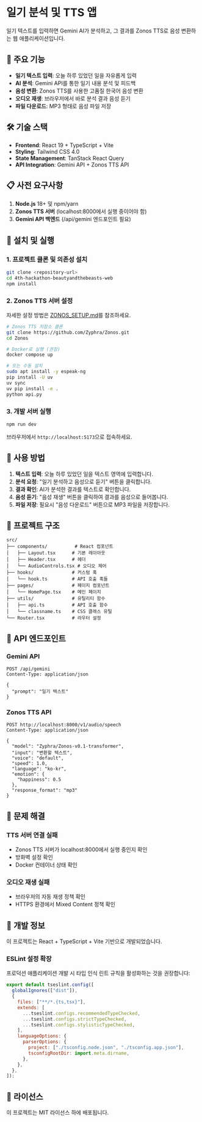 # 일기 분석 및 TTS 앱

일기 텍스트를 입력하면 Gemini AI가 분석하고, 그 결과를 Zonos TTS로 음성 변환하는 웹 애플리케이션입니다.

## 🚀 주요 기능

- **일기 텍스트 입력**: 오늘 하루 있었던 일을 자유롭게 입력
- **AI 분석**: Gemini API를 통한 일기 내용 분석 및 피드백
- **음성 변환**: Zonos TTS를 사용한 고품질 한국어 음성 변환
- **오디오 재생**: 브라우저에서 바로 분석 결과 음성 듣기
- **파일 다운로드**: MP3 형태로 음성 파일 저장

## 🛠️ 기술 스택

- **Frontend**: React 19 + TypeScript + Vite
- **Styling**: Tailwind CSS 4.0
- **State Management**: TanStack React Query
- **API Integration**: Gemini API + Zonos TTS API

## 📋 사전 요구사항

1. **Node.js** 18+ 및 npm/yarn
2. **Zonos TTS 서버** (localhost:8000에서 실행 중이어야 함)
3. **Gemini API 백엔드** (/api/gemini 엔드포인트 필요)

## 🔧 설치 및 실행

### 1. 프로젝트 클론 및 의존성 설치

```bash
git clone <repository-url>
cd 4th-hackathon-beautyandthebeasts-web
npm install
```

### 2. Zonos TTS 서버 설정

자세한 설정 방법은 [ZONOS_SETUP.md](./ZONOS_SETUP.md)를 참조하세요.

```bash
# Zonos TTS 저장소 클론
git clone https://github.com/Zyphra/Zonos.git
cd Zonos

# Docker로 실행 (권장)
docker compose up

# 또는 수동 설치
sudo apt install -y espeak-ng
pip install -U uv
uv sync
uv pip install -e .
python api.py
```

### 3. 개발 서버 실행

```bash
npm run dev
```

브라우저에서 `http://localhost:5173`으로 접속하세요.

## 🎯 사용 방법

1. **텍스트 입력**: 오늘 하루 있었던 일을 텍스트 영역에 입력합니다.
2. **분석 요청**: "일기 분석하고 음성으로 듣기" 버튼을 클릭합니다.
3. **결과 확인**: AI가 분석한 결과를 텍스트로 확인합니다.
4. **음성 듣기**: "음성 재생" 버튼을 클릭하여 결과를 음성으로 들어봅니다.
5. **파일 저장**: 필요시 "음성 다운로드" 버튼으로 MP3 파일을 저장합니다.

## 📁 프로젝트 구조

```
src/
├── components/          # React 컴포넌트
│   ├── Layout.tsx      # 기본 레이아웃
│   ├── Header.tsx      # 헤더
│   └── AudioControls.tsx # 오디오 제어
├── hooks/              # 커스텀 훅
│   └── hook.ts         # API 호출 훅들
├── pages/              # 페이지 컴포넌트
│   └── HomePage.tsx    # 메인 페이지
├── utils/              # 유틸리티 함수
│   ├── api.ts          # API 호출 함수
│   └── classname.ts    # CSS 클래스 유틸
└── Router.tsx          # 라우터 설정
```

## 🔗 API 엔드포인트

### Gemini API

```
POST /api/gemini
Content-Type: application/json

{
  "prompt": "일기 텍스트"
}
```

### Zonos TTS API

```
POST http://localhost:8000/v1/audio/speech
Content-Type: application/json

{
  "model": "Zyphra/Zonos-v0.1-transformer",
  "input": "변환할 텍스트",
  "voice": "default",
  "speed": 1.0,
  "language": "ko-kr",
  "emotion": {
    "happiness": 0.5
  },
  "response_format": "mp3"
}
```

## 🚨 문제 해결

### TTS 서버 연결 실패

- Zonos TTS 서버가 localhost:8000에서 실행 중인지 확인
- 방화벽 설정 확인
- Docker 컨테이너 상태 확인

### 오디오 재생 실패

- 브라우저의 자동 재생 정책 확인
- HTTPS 환경에서 Mixed Content 정책 확인

## 📝 개발 정보

이 프로젝트는 React + TypeScript + Vite 기반으로 개발되었습니다.

### ESLint 설정 확장

프로덕션 애플리케이션 개발 시 타입 인식 린트 규칙을 활성화하는 것을 권장합니다:

```js
export default tseslint.config([
  globalIgnores(["dist"]),
  {
    files: ["**/*.{ts,tsx}"],
    extends: [
      ...tseslint.configs.recommendedTypeChecked,
      ...tseslint.configs.strictTypeChecked,
      ...tseslint.configs.stylisticTypeChecked,
    ],
    languageOptions: {
      parserOptions: {
        project: ["./tsconfig.node.json", "./tsconfig.app.json"],
        tsconfigRootDir: import.meta.dirname,
      },
    },
  },
]);
```

## 📄 라이선스

이 프로젝트는 MIT 라이선스 하에 배포됩니다.
